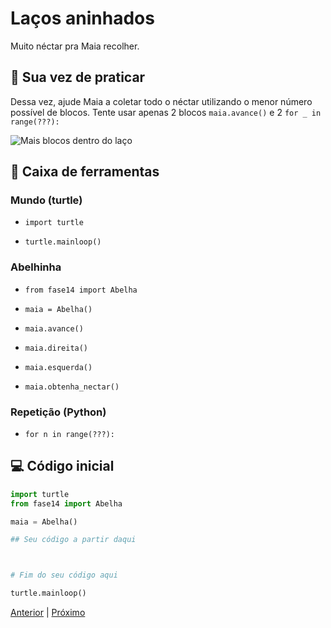 # Laços aninhados

Muito néctar pra Maia recolher.

## 🐝 Sua vez de praticar

Dessa vez, ajude Maia a coletar todo o néctar utilizando o menor número possível de blocos. Tente usar apenas 2 blocos `maia.avance()` e 2 `for _ in range(???):`

![Mais blocos dentro do laço](cenario_14.png "Mais blocos dentro do laço")


## 🧰 Caixa de ferramentas

### Mundo (turtle)

- `import turtle`

- `turtle.mainloop()`

### Abelhinha

- `from fase14 import Abelha`

- `maia = Abelha()`

- `maia.avance()`

- `maia.direita()`

- `maia.esquerda()`

- `maia.obtenha_nectar()`

### Repetição (Python)

- `for n in range(???):`


## 💻 Código inicial

```python
import turtle
from fase14 import Abelha

maia = Abelha()

## Seu código a partir daqui



# Fim do seu código aqui

turtle.mainloop()

```

[Anterior](../fase13/README.md) | [Próximo](../fase14/README.md)